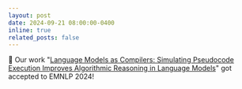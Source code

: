 ```yaml
---
layout: post
date: 2024-09-21 08:00:00-0400
inline: true
related_posts: false
---
```


🎉 Our work "[Language Models as Compilers: Simulating Pseudocode Execution Improves Algorithmic Reasoning in Language Models](https://arxiv.org/abs/2404.02575)" got accepted to EMNLP 2024!
